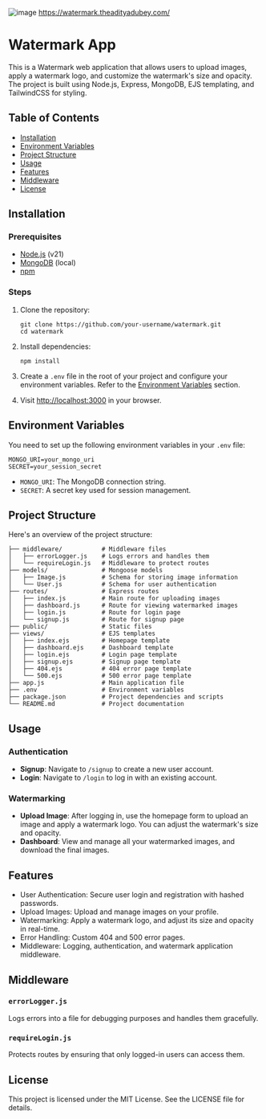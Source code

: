 ![image](https://github.com/user-attachments/assets/7e59fb1d-bac8-4356-b00d-c2d7c6ec31db)
https://watermark.theadityadubey.com/

Watermark App
=============

This is a Watermark web application that allows users to upload images, apply a watermark logo, and customize the watermark's size and opacity. The project is built using Node.js, Express, MongoDB, EJS templating, and TailwindCSS for styling.

Table of Contents
-----------------

*   [Installation](#installation)
*   [Environment Variables](#environment-variables)
*   [Project Structure](#project-structure)
*   [Usage](#usage)
*   [Features](#features)
*   [Middleware](#middleware)
*   [License](#license)

Installation
------------

### Prerequisites

*   [Node.js](https://nodejs.org/) (v21)
*   [MongoDB](https://www.mongodb.com/) (local)
*   [npm](https://www.npmjs.com/) 

### Steps

1.  Clone the repository:
    
        git clone https://github.com/your-username/watermark.git
        cd watermark
    
2.  Install dependencies:
    
        npm install
    
3.  Create a `.env` file in the root of your project and configure your environment variables. Refer to the [Environment Variables](#environment-variables) section.

    
5.  Visit [http://localhost:3000](http://localhost:3000) in your browser.

Environment Variables
---------------------

You need to set up the following environment variables in your `.env` file:

    MONGO_URI=your_mongo_uri
    SECRET=your_session_secret

*   `MONGO_URI`: The MongoDB connection string.
*   `SECRET`: A secret key used for session management.

Project Structure
-----------------

Here's an overview of the project structure:

    ├── middleware/           # Middleware files
    │   ├── errorLogger.js    # Logs errors and handles them
    │   └── requireLogin.js   # Middleware to protect routes
    ├── models/               # Mongoose models
    │   ├── Image.js          # Schema for storing image information
    │   └── User.js           # Schema for user authentication
    ├── routes/               # Express routes
    │   ├── index.js          # Main route for uploading images
    │   ├── dashboard.js      # Route for viewing watermarked images
    │   ├── login.js          # Route for login page
    │   └── signup.js         # Route for signup page
    ├── public/               # Static files
    ├── views/                # EJS templates
    │   ├── index.ejs         # Homepage template
    │   ├── dashboard.ejs     # Dashboard template
    │   ├── login.ejs         # Login page template
    │   ├── signup.ejs        # Signup page template
    │   ├── 404.ejs           # 404 error page template
    │   └── 500.ejs           # 500 error page template
    ├── app.js                # Main application file
    ├── .env                  # Environment variables
    ├── package.json          # Project dependencies and scripts
    └── README.md             # Project documentation

Usage
-----

### Authentication

*   **Signup**: Navigate to `/signup` to create a new user account.
*   **Login**: Navigate to `/login` to log in with an existing account.

### Watermarking

*   **Upload Image**: After logging in, use the homepage form to upload an image and apply a watermark logo. You can adjust the watermark's size and opacity.
*   **Dashboard**: View and manage all your watermarked images, and download the final images.

Features
--------

*   User Authentication: Secure user login and registration with hashed passwords.
*   Upload Images: Upload and manage images on your profile.
*   Watermarking: Apply a watermark logo, and adjust its size and opacity in real-time.
*   Error Handling: Custom 404 and 500 error pages.
*   Middleware: Logging, authentication, and watermark application middleware.

Middleware
----------

### `errorLogger.js`

Logs errors into a file for debugging purposes and handles them gracefully.

### `requireLogin.js`

Protects routes by ensuring that only logged-in users can access them.


License
-------

This project is licensed under the MIT License. See the LICENSE file for details.
